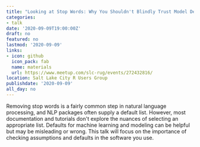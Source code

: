 ```yaml
---
title: "Looking at Stop Words: Why You Shouldn't Blindly Trust Model Defaults"
categories:
- talk
date: '2020-09-09T19:00:00Z'
draft: no
featured: no
lastmod: '2020-09-09'
links:
- icon: github
  icon_pack: fab
  name: materials
  url: https://www.meetup.com/slc-rug/events/272432816/
location: Salt Lake City R Users Group
publishdate: '2020-09-09'
all_day: no
---
```


Removing stop words is a fairly common step in natural language processing, and NLP packages often supply a default list. However, most documentation and tutorials don't explore the nuances of selecting an appropriate list. Defaults for machine learning and modeling can be helpful but may be misleading or wrong. This talk will focus on the importance of checking assumptions and defaults in the software you use.

